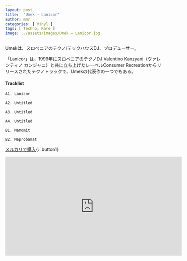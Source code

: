 ```yaml
---
layout: post
title:  "Umek – Lanicor"
author: mmr
categories: [ Vinyl ]
tags: [ Techno, Rare ]
image: ../assets/images/Umek – Lanicor.jpg
---
```


Umekは、スロベニアのテクノ/テックハウスDJ、プロデューサー。

「Lanicor」は、1999年にスロベニアのテクノDJ Valentino Kanzyani（ヴァレンティノ カンジャニ）と共に立ち上げたレーベルConsumer Recreationからリリースされたテクノトラックで、Umekの代表作の一つでもある。

#### Tracklist
```md
A1. Lanicor

A2. Untitled

A3. Untitled

A4. Untitled

B1. Mamomit

B2. Meprobamat
```

[メルカリで購入](https://jp.mercari.com/item/m82061331358?afid=6142608987){: .button1}

<iframe width="560" height="315" src="https://www.youtube.com/embed/YRyd_O3_FHk?si=w6CWgmpOFpLPchaO" title="YouTube video player" frameborder="0" allow="accelerometer; autoplay; clipboard-write; encrypted-media; gyroscope; picture-in-picture; web-share" referrerpolicy="strict-origin-when-cross-origin" allowfullscreen></iframe>